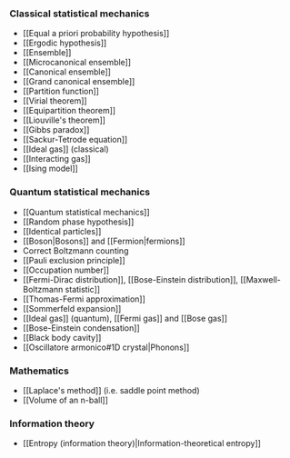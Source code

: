 ### Classical statistical mechanics
- [[Equal a priori probability hypothesis]]
- [[Ergodic hypothesis]]
- [[Ensemble]]
- [[Microcanonical ensemble]]
- [[Canonical ensemble]]
- [[Grand canonical ensemble]]
- [[Partition function]]
- [[Virial theorem]]
- [[Equipartition theorem]]
- [[Liouville's theorem]]
- [[Gibbs paradox]]
- [[Sackur-Tetrode equation]]
- [[Ideal gas]] (classical)
- [[Interacting gas]]
- [[Ising model]]
### Quantum statistical mechanics
- [[Quantum statistical mechanics]]
- [[Random phase hypothesis]]
- [[Identical particles]]
- [[Boson|Bosons]] and [[Fermion|fermions]]
- Correct Boltzmann counting
- [[Pauli exclusion principle]]
- [[Occupation number]]
- [[Fermi-Dirac distribution]], [[Bose-Einstein distribution]], [[Maxwell-Boltzmann statistic]]
- [[Thomas-Fermi approximation]]
- [[Sommerfeld expansion]]
- [[Ideal gas]] (quantum), [[Fermi gas]] and [[Bose gas]]
- [[Bose-Einstein condensation]]
- [[Black body cavity]]
- [[Oscillatore armonico#1D crystal|Phonons]]
### Mathematics
- [[Laplace's method]] (i.e. saddle point method)
- [[Volume of an n-ball]]
### Information theory
- [[Entropy (information theory)|Information-theoretical entropy]]
